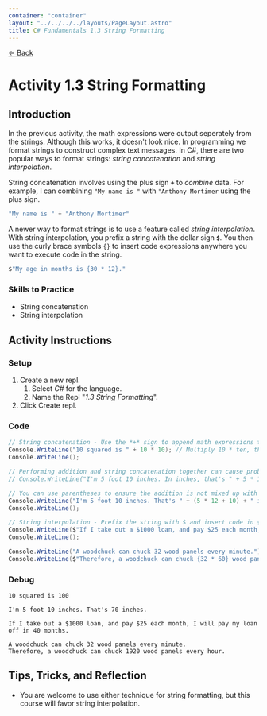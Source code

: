 ```yaml
---
container: "container"
layout: "../../../../layouts/PageLayout.astro"
title: C# Fundamentals 1.3 String Formatting
---
```


[← Back](/courses/c-sharp-fundamentals/)

# Activity 1.3 String Formatting

## Introduction

In the previous activity, the math expressions were output seperately from the strings. Although this works, it doesn't look nice. In programming we format strings to construct complex text messages. In C#, there are two popular ways to format strings: _string concatenation_ and _string interpolation_.

String concatenation involves using the plus sign **`+`** to _combine_ data. For example, I can combining `"My name is "` with `"Anthony Mortimer` using the plus sign.

```cs
"My name is " + "Anthony Mortimer"
```

A newer way to format strings is to use a feature called _string interpolation_. With string interpolation, you prefix a string with the dollar sign **`$`**. You then use the curly brace symbols `{}` to insert code expressions anywhere you want to execute code in the string.

```cs
$"My age in months is {30 * 12}."
```

### Skills to Practice

- String concatenation
- String interpolation

## Activity Instructions

### Setup

1. Create a new repl.
   1. Select _C#_ for the language.
   2. Name the Repl "_1.3 String Formatting_".
2. Click Create repl.

### Code

```cs
// String concatenation - Use the *+* sign to append math expressions to strings
Console.WriteLine("10 squared is " + 10 * 10); // Multiply 10 * ten, then append it to the string.
Console.WriteLine();

// Performing addition and string concatenation together can cause problems.
// Console.WriteLine("I'm 5 foot 10 inches. In inches, that's " + 5 * 12 + 10 + " inches.")

// You can use parentheses to ensure the addition is not mixed up with concatenation.
Console.WriteLine("I'm 5 foot 10 inches. That's " + (5 * 12 + 10) + " inches.");
Console.WriteLine();

// String interpolation - Prefix the string with $ and insert code in { }.
Console.WriteLine($"If I take out a $1000 loan, and pay $25 each month, I will pay my loan off in {1000 / 25} months.");
Console.WriteLine();

Console.WriteLine("A woodchuck can chuck 32 wood panels every minute.");
Console.WriteLine($"Therefore, a woodchuck can chuck {32 * 60} wood panels every hour.");
```

### Debug

```
10 squared is 100

I'm 5 foot 10 inches. That's 70 inches.

If I take out a $1000 loan, and pay $25 each month, I will pay my loan off in 40 months.

A woodchuck can chuck 32 wood panels every minute.
Therefore, a woodchuck can chuck 1920 wood panels every hour.
```

## Tips, Tricks, and Reflection

- You are welcome to use either technique for string formatting, but this course will favor string interpolation.
